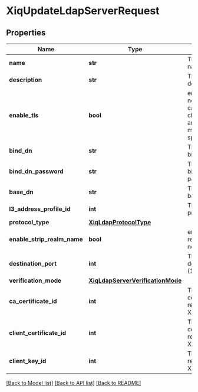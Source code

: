 # XiqUpdateLdapServerRequest

## Properties
Name | Type | Description | Notes
------------ | ------------- | ------------- | -------------
**name** | **str** | The LDAP server name | [optional] 
**description** | **str** | The LDAP server description | [optional] 
**enable_tls** | **bool** | enable TLS or not, if ture, caCertificateId, clientCertificateId and clientKeyId must be specified | [optional] 
**bind_dn** | **str** | The LDAP server bind DN name | [optional] 
**bind_dn_password** | **str** | The LDAP server bind DN password | [optional] 
**base_dn** | **str** | The RADIUS user base DN | [optional] 
**l3_address_profile_id** | **int** | The L3 address profile ID | [optional] 
**protocol_type** | [**XiqLdapProtocolType**](XiqLdapProtocolType.md) |  | [optional] 
**enable_strip_realm_name** | **bool** | enable strip realm name or not | [optional] 
**destination_port** | **int** | The LDAP server destination port (1 ~ 65535) | [optional] 
**verification_mode** | [**XiqLdapServerVerificationMode**](XiqLdapServerVerificationMode.md) |  | [optional] 
**ca_certificate_id** | **int** | The CA certificate ID, refer to XiqCertificate | [optional] 
**client_certificate_id** | **int** | The client certificate ID, refer to XiqCertificate | [optional] 
**client_key_id** | **int** | The client key ID, refer to XiqCertificate | [optional] 

[[Back to Model list]](../README.md#documentation-for-models) [[Back to API list]](../README.md#documentation-for-api-endpoints) [[Back to README]](../README.md)


